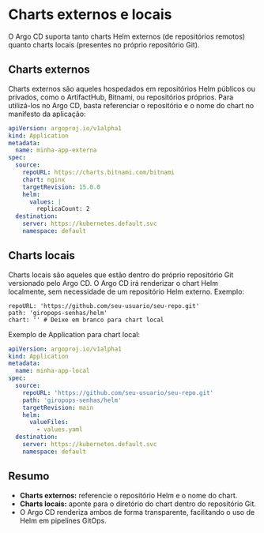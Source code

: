 # Charts externos e locais

O Argo CD suporta tanto charts Helm externos (de repositórios remotos) quanto charts locais (presentes no próprio repositório Git).

## Charts externos

Charts externos são aqueles hospedados em repositórios Helm públicos ou privados, como o ArtifactHub, Bitnami, ou repositórios próprios. Para utilizá-los no Argo CD, basta referenciar o repositório e o nome do chart no manifesto da aplicação:

```yaml
apiVersion: argoproj.io/v1alpha1
kind: Application
metadata:
  name: minha-app-externa
spec:
  source:
    repoURL: https://charts.bitnami.com/bitnami
    chart: nginx
    targetRevision: 15.0.0
    helm:
      values: |
        replicaCount: 2
  destination:
    server: https://kubernetes.default.svc
    namespace: default
```

## Charts locais

Charts locais são aqueles que estão dentro do próprio repositório Git versionado pelo Argo CD. O Argo CD irá renderizar o chart Helm localmente, sem necessidade de um repositório Helm externo. Exemplo:

```
repoURL: 'https://github.com/seu-usuario/seu-repo.git'
path: 'giropops-senhas/helm'
chart: '' # Deixe em branco para chart local
```

Exemplo de Application para chart local:

```yaml
apiVersion: argoproj.io/v1alpha1
kind: Application
metadata:
  name: minha-app-local
spec:
  source:
    repoURL: 'https://github.com/seu-usuario/seu-repo.git'
    path: 'giropops-senhas/helm'
    targetRevision: main
    helm:
      valueFiles:
        - values.yaml
  destination:
    server: https://kubernetes.default.svc
    namespace: default
```

## Resumo
- **Charts externos:** referencie o repositório Helm e o nome do chart.
- **Charts locais:** aponte para o diretório do chart dentro do repositório Git.
- O Argo CD renderiza ambos de forma transparente, facilitando o uso de Helm em pipelines GitOps.

